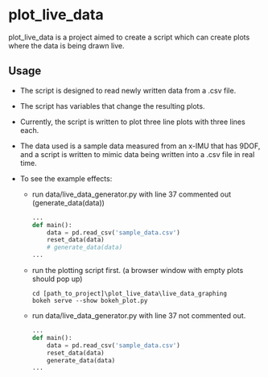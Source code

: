 # plot_live_data

plot_live_data is a project aimed to create a script which can create plots where the data is being drawn live.

## Usage

* The script is designed to read newly written data from a .csv file.

* The script has variables that change the resulting plots.

* Currently, the script is written to plot three line plots with three lines each.

* The data used is a sample data measured from an x-IMU that has 9DOF, 
and a script is written to mimic data being written into a .csv file in real time.

* To see the example effects:
    * run data/live_data_generator.py with line 37 commented out (generate_data(data))
        ```python
        ...
        def main():
            data = pd.read_csv('sample_data.csv')
            reset_data(data)
            # generate_data(data)
        ...
        ```
    
    * run the plotting script first. (a browser window with empty plots should pop up)
        ```
        cd [path_to_project]\plot_live_data\live_data_graphing
        bokeh serve --show bokeh_plot.py
        ```

    * run data/live_data_generator.py with line 37 not commented out.
        ```python
        ...
        def main():
            data = pd.read_csv('sample_data.csv')
            reset_data(data)
            generate_data(data)
        ...
        ```
